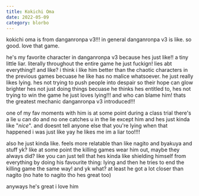 ```yaml
---
title: Kokichi Oma
date: 2022-05-09
category: blorbo
---
```


kokichi oma is from danganronpa v3!!! in general danganronpa v3 is like.
so good. love that game.

he's my favorite character in danganronpa v3 because hes just like!!
a tiny little liar. literally throughout the entire game he just fuckign! lies abt everything!!
and like? i think i like him better than the chaotic characters in the previous games becuase he like
has no malice whatsoever. he just really likes lying.
hes not trying to push people into despair so their hope can glow brighter
hes not just doing things becuase he thinks hes entitled to, hes not trying to win the game
he just loves lying!!! and who can blame him! thats the greatest mechanic danganronpa v3 introduced!!!

one of my fav moments with him is at some point during a class trial there's a lie u can do
and no one catches u in the lie except him
and hes just kinda like "*nice*". and doesnt tell anyone else that you're lying
when that happened i was just like yay he likes me im a liar too!!!!

also he just kinda like. feels more relatable than like nagito and byakuya and stuff yk?
like at some point the killing games wear him out, maybe they always did?
like you can just tell that hes kinda like
shielding himself from everything by doing his favourite thing: lying
and then he tries to end the killing game the same way!
and yk what? at least he got a lot closer than nagito (no hate to nagito tho hes great too)

anyways he's great i love him
